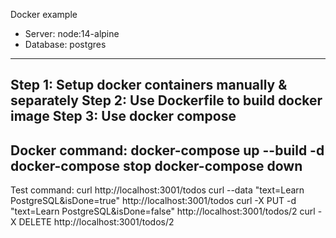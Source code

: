 Docker example
+ Server: node:14-alpine
+ Database: postgres
---
Step 1: Setup docker containers manually & separately
Step 2: Use Dockerfile to build docker image
Step 3: Use docker compose
---
Docker command:
docker-compose up --build -d
docker-compose stop
docker-compose down
---
Test command:
curl http://localhost:3001/todos
curl --data "text=Learn PostgreSQL&isDone=true" http://localhost:3001/todos
curl -X PUT -d "text=Learn PostgreSQL&isDone=false" http://localhost:3001/todos/2
curl -X DELETE http://localhost:3001/todos/2

